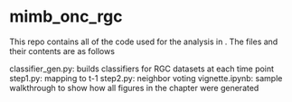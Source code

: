 # mimb_onc_rgc

This repo contains all of the code used for the analysis in <MIMB chapter XX>. The files and their contents are as follows
  
  
  classifier_gen.py: builds classifiers for RGC datasets at each time point
  step1.py: mapping to t-1
  step2.py: neighbor voting
  vignette.ipynb: sample walkthrough to show how all figures in the chapter were generated
